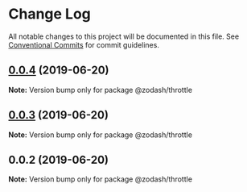 # Change Log

All notable changes to this project will be documented in this file.
See [Conventional Commits](https://conventionalcommits.org) for commit guidelines.

## [0.0.4](https://github.com/zcorky/zodash/compare/@zodash/throttle@0.0.3...@zodash/throttle@0.0.4) (2019-06-20)

**Note:** Version bump only for package @zodash/throttle





## [0.0.3](https://github.com/zcorky/zodash/compare/@zodash/throttle@0.0.2...@zodash/throttle@0.0.3) (2019-06-20)

**Note:** Version bump only for package @zodash/throttle





## 0.0.2 (2019-06-20)

**Note:** Version bump only for package @zodash/throttle
